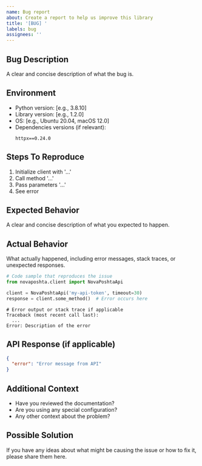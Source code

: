 ```yaml
---
name: Bug report
about: Create a report to help us improve this library
title: '[BUG] '
labels: bug
assignees: ''
---
```


## Bug Description
A clear and concise description of what the bug is.

## Environment
- Python version: [e.g., 3.8.10]
- Library version: [e.g., 1.2.0]
- OS: [e.g., Ubuntu 20.04, macOS 12.0]
- Dependencies versions (if relevant):
  ```
  httpx==0.24.0
  ```

## Steps To Reproduce
1. Initialize client with '...'
2. Call method '...'
3. Pass parameters '...'
4. See error

## Expected Behavior
A clear and concise description of what you expected to happen.

## Actual Behavior
What actually happened, including error messages, stack traces, or unexpected responses.

```python
# Code sample that reproduces the issue
from novaposhta.client import NovaPoshtaApi

client = NovaPoshtaApi('my-api-token', timeout=30)
response = client.some_method()  # Error occurs here
```

```
# Error output or stack trace if applicable
Traceback (most recent call last):
  ...
Error: Description of the error
```

## API Response (if applicable)
```json
{
  "error": "Error message from API"
}
```

## Additional Context
- Have you reviewed the documentation?
- Are you using any special configuration?
- Any other context about the problem?

## Possible Solution
If you have any ideas about what might be causing the issue or how to fix it, please share them here.
